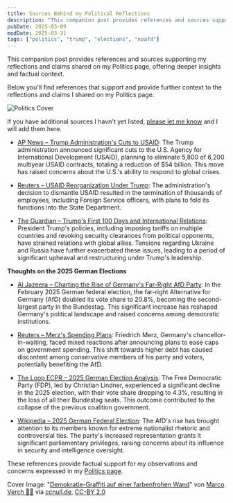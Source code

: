 ```yaml
---
title: Sources Behind my Political Reflections
description: "This companion post provides references and sources supporting my reflections and claims shared on my Politics page, offering deeper insights and factual context."
pubDate: 2025-03-09
modDate: 2025-03-31
tags: ["politics", "trump", "elections", "noafd"]
---
```


This companion post provides references
and sources supporting my reflections
and claims shared on my Politics page,
offering deeper insights and factual context.

Below you'll find references
that support and provide further context
to the reflections and claims I shared on my Politics page.

![Politics Cover](/images/politics-cover.jpg)

If you have additional sources I havn't yet listed,
[please let me know](/contact)
and I will add them here.

- [AP News – Trump Administration's Cuts to USAID](https://apnews.com/article/trump-usaid-foreign-aid-cuts-6292f48f8d4025bed0bf5c3e9d623c16):
  The Trump administration announced significant cuts to the U.S. Agency for International Development (USAID),
  planning to eliminate 5,800 of 6,200 multiyear USAID contracts,
  totaling a reduction of $54 billion.
  This move has raised concerns about the U.S.'s ability to respond to global crises.

- [Reuters – USAID Reorganization Under Trump](https://www.reuters.com/world/us/state-department-notified-congress-intent-reorganize-usaid-rubio-says-2025-03-28/):
  The administration's decision to dismantle USAID resulted in the termination of thousands of employees,
  including Foreign Service officers,
  with plans to fold its functions into the State Department.

- [The Guardian – Trump's First 100 Days and International Relations](https://www.theguardian.com/us-news/2025/jan/27/trump-first-100-days-guide):
  President Trump's policies,
  including imposing tariffs on multiple countries and revoking security clearances from political opponents,
  have strained relations with global allies.
  Tensions regarding Ukraine and Russia have further exacerbated these issues,
  leading to a period of significant upheaval and restructuring under Trump's leadership.

**Thoughts on the 2025 German Elections**

- [Al Jazeera – Charting the Rise of Germany's Far-Right AfD Party](https://www.aljazeera.com/news/2025/2/24/charting-the-rise-of-germanys-far-right-afd-party):
  In the February 2025 German federal election,
  the far-right Alternative for Germany (AfD) doubled its vote share to 20.8%,
  becoming the second-largest party in the Bundestag.
  This significant increase has reshaped Germany's political landscape and raised concerns among democratic institutions.

- [Reuters – Merz's Spending Plans](https://www.reuters.com/world/europe/merzs-spending-splurge-risks-blowback-among-german-conservatives-2025-03-24/):
  Friedrich Merz,
  Germany's chancellor-in-waiting,
  faced mixed reactions after announcing plans to ease caps on government spending.
  This shift towards higher debt has caused discontent among conservative members of his party and voters,
  potentially benefiting the AfD.

- [The Loop ECPR – 2025 German Election Analysis](https://theloop.ecpr.eu/the-2025-german-election-far-right-surge-and-coalition-collapse/):
  The Free Democratic Party (FDP),
  led by Christian Lindner,
  experienced a significant decline in the 2025 election,
  with their vote share dropping to 4.3%,
  resulting in the loss of all their Bundestag seats.
  This outcome contributed to the collapse of the previous coalition government.

- [Wikipedia – 2025 German Federal Election](https://en.wikipedia.org/wiki/2025_German_federal_election):
  The AfD's rise has brought attention to its members known for extreme nationalist rhetoric and controversial ties.
  The party's increased representation grants it significant parliamentary privileges,
  raising concerns about its influence in security and intelligence oversight.

These references provide factual support for my observations and concerns expressed in my [Politics page](/politics).

Cover Image: "<a href="https://ccnull.de/foto/demokratie-graffiti-auf-einer-farbenfrohen-wand/1100087" target="_blank">Demokratie-Graffiti auf einer farbenfrohen Wand</a>" von <a href="https://ccnull.de/fotograf/marco-verch-1" target="_blank">Marco Verch 👨‍🍳</a> via <a href="https://ccnull.de" target="_blank">ccnull.de</a>, <a href="https://creativecommons.org/licenses/by/2.0/de/" target="_blank">CC-BY 2.0</a>
